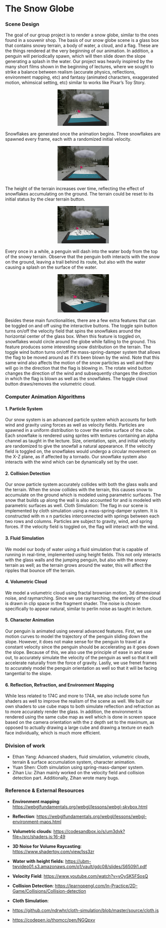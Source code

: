 # The Snow Globe

### Scene Design


The goal of our group project is to render a snow globe, similar to the ones found in a souvenir shop. The basis of our snow globe scene is a glass box that contains snowy terrain, a body of water, a cloud, and a flag. These are the things rendered at the very beginning of our animation. In addition, a penguin will periodically spawn, which will then slide down the slope generating a splash in the water. Our project was heavily inspired by the many short films shown in the beginning of lectures, where we sought to strike a balance between realism (accurate physics, reflections, environment mapping, etc) and fantasy (animated characters, exaggerated motion, whimsical setting, etc) similar to works like Pixar’s Toy Story.

<p align="center" width="200%">
    <img width="33%" src="imgs/1.png">
</p>

Snowflakes are generated once the animation begins. Three snowflakes are spawned every frame, each with a randomized initial velocity. 


<p align="center" width="200%">
    <img width="33%" src="imgs/2.png">
</p>

The height of the terrain increases over time, reflecting the effect of snowflakes accumulating on the ground. The terrain could be reset to its initial status by the clear terrain button.


<p align="center" width="200%">
    <img width="33%" src="imgs/3.png">
</p>

Every once in a while, a penguin will dash into the water body from the top of the snowy terrain. Observe that the penguin both interacts with the snow on the ground, leaving a trail behind its route, but also with the water causing a splash on the surface of the water.


<p align="center" width="200%">
    <img width="33%" src="imgs/4.png">
</p>

Besides these main functionalities, there are a few extra features that can be toggled on and off using the interactive buttons. The toggle spin button turns on/off the velocity field that spins the snowflakes around the horizontal center of the glass box. When this feature is toggled on, snowflakes would circle around the globe while falling to the ground. This feature produces some interesting snow distribution on the terrain. The toggle wind button turns on/off the mass-spring-damper system that allows the flag to be moved around as if it’s been blown by the wind. Note that this same wind also affects the motion of the snow particles as well and they will go in the direction that the flag is blowing in. The rotate wind button changes the direction of the wind and subsequently changes the direction in which the flag is blown as well as the snowflakes. The toggle cloud button draws/removes the volumetric cloud. 

### Computer Animation Algorithms

#### 1. Particle System
Our snow system is an advanced particle system which accounts for both wind and gravity using forces as well as velocity fields. Particles are spawned in a uniform distribution to cover the entire surface of the cube. Each snowflake is rendered using sprites with textures containing an alpha channel as taught in the lecture. Size, orientation, spin, and initial velocity are randomized to give the snowfall a natural appearance. If the velocity field is toggled on, the snowflakes would undergo a circular movement on the X-Z plane, as if affected by a tornado. Our snowflake system also interacts with the wind which can be dynamically set by the user.

#### 2. Collision Detection 
Our snow particle system accurately collides with both the glass walls and the terrain. When the snow collides with the terrain, this causes snow to accumulate on the ground which is modeled using parametric surfaces. The snow that builds up along the wall is also accounted for and is modeled with parametric surfaces as well.
Cloth Simulation:
The flag in our scene is implemented by cloth simulation using a mass-spring-damper system. It is constructed with m x n particles interconnected with springs between each two rows and columns. Particles are subject to gravity, wind, and spring forces. If the velocity field is toggled on, the flag will interact with the wind.

#### 3. Fluid Simulation
We model our body of water using a fluid simulation that is capable of running in real-time, implemented using height fields. This not only interacts with the glass walls and the jumping penguin, but also with the snowy terrain as well; as the terrain grows around the water, this will affect the ripples that bounce off the terrain.

#### 4. Volumetric Cloud
We model a volumetric cloud using fractal brownian motion, 3d dimensional noise, and raymarching. Since we use raymarching, the entirety of the cloud is drawn in clip space in the fragment shader. The noise is chosen specifically to appear natural, similar to perlin noise as taught in lecture.

#### 5. Character Animation
Our penguin is animated using several advanced features. First, we use motion curves to model the trajectory of the penguin sliding down the slope. However, it does not make sense for the penguin to travel at a constant velocity since the penguin should be accelerating as it goes down the slope. Because of this, we also use the principle of ease in and ease out, to accurately simulate the velocity of the penguin as well so that it will accelerate naturally from the force of gravity. Lastly, we use frenet frames to accurately model the penguin orientation as well so that it will be facing tangential to the slope.

#### 6. Reflection, Refraction, and Environment Mapping
While less related to 174C and more to 174A, we also include some fun shaders as well to improve the realism of the scene as well. We built our own shaders to use cube maps to both simulate reflection and refraction as to more accurately render the glass. In addition, the environment is rendered using the same cube map as well which is done in screen space based on the camera orientation with the z depth set to the maximum, as opposed to actually drawing a large cube and drawing a texture on each face individually, which is much more efficient.  

### Division of work

- Ethan Yang: Advanced shaders, fluid simulation, volumetric clouds, terrain & surface accumulation system, character animation.
- Yuan Shen: Cloth simulation using spring-mass-damper system.
- Zihan Liu: Zihan mainly worked on the velocity field and collision detection part. Additionally, Zihan wrote many bugs. 

### Reference & External Resources

- **Environment mapping**: https://webglfundamentals.org/webgl/lessons/webgl-skybox.html

- **Reflection**: https://webglfundamentals.org/webgl/lessons/webgl-environment-maps.html

- **Volumetric clouds**: https://codesandbox.io/s/um3dvk?file=/src/shaders.js:16-49

- **3D Noise for Volume Raycasting**: https://www.shadertoy.com/view/lss3zr

- **Water with height fields**: https://ubm-twvideo01.s3.amazonaws.com/o1/vault/gdc08/slides/S6509i1.pdf

- **Velocity Field**:  https://www.youtube.com/watch?v=yOySK5FSosQ

- **Collision Detection**: https://learnopengl.com/In-Practice/2D-Game/Collisions/Collision-detection

- **Cloth Simulation**: 
- https://github.com/ndrwhr/cloth-simulation/blob/master/source/cloth.js
- https://codepen.io/thomcc/pen/NGQpxv


